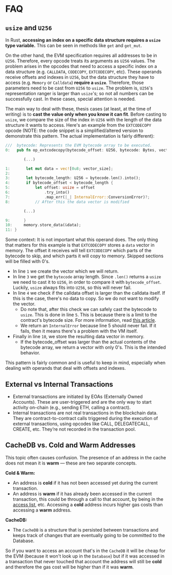 # FAQ
## `usize` and `U256`
In Rust, **accessing an index on a specific data structure requires a `usize` type variable.** This can be seen in methods like `get` and `get_mut`.

<!-- TODO: Link in the documentation where the `U256` addresses are described -->
On the other hand, the EVM specification requires all addresses to be in `U256`. Therefore, every opcode treats its arguments as `U256` values.
The problem arises in the opcodes that need to access a specific index on a data structure (e.g. `CALLDATA`, `CODECOPY`, `EXTCODECOPY`, etc).
These operands receive offsets and indexes in `U256`, but the data structure they have to access (e.g. `Memory` or  `Calldata`) **require a `usize`**. Therefore, those parameters need to be cast from `U256` to `usize`.
The problem is, `U256`'s representation ranger is larger than `usize`'s; so not all numbers can be successfully cast. In these cases, special attention is needed.

The main way to deal with these, thesis cases (at least, at the time of writing) is to **cast the value only when you know it can fit**. Before casting to `usize`, we compare the size of the index in `U256` with the length of the data structure it wants to access. Here's an example from the `EXTCODECOPY` opcode (NOTE: the code snippet is a simplified/altered version to demonstrate this pattern. The actual implementation is fairly different):

```rust
///  bytecode: Represents the EVM bytecode array to be executed.
0:   pub fn op_extcodecopy(bytecode_offset: U256, bytecode: Bytes, vector_size: usize) -> Result<(), Err> {

        (...)

1:       let mut data = vec![0u8; vector_size];
2:
3:       let bytecode_length: U256 = bytecode.len().into();
4:       if bytecode_offset < bytecode_length {
5:           let offset: usize = offset
6:               .try_into()
7:               .map_err(|_| InternalError::ConversionError)?;
8:           // After this the data vector is modified

        (...)

9:      }
10:     memory.store_data(&data);
11: }
```
Some context: It is not important what this operand does. The only thing that matters for this example is that `EXTCODECOPY` stores a `data` vector in memory. The offset it receives will tell `EXTCODECOPY` which parts of the bytecode to skip, and which parts it will copy to memory. Skipped sections will be filled with 0's.

- In line `1` we create the vector which we will return.
- In line `3` we get the `bytecode` array length. Since `.len()` returns a `usize` we need to cast it to `U256`, in order to compare it with `bytecode_offset`. Luckily, `usize` always fits into `U256`, so this will never fail.
- In line `4` we check if the calldata offset is larger than the calldata itself. If this is the case, there's no data to copy. So we do not want to modify the vector.
    -  Do note that, after this check we can safely cast the bytecode to `usize`. This is done in line `5`. This is because there is a limit to the contract's bytecode size. For more information, read [this article](https://ethereum.org/en/developers/docs/smart-contracts/#limitations).
    -  We return an `InternalError` because line 5 should never fail. If it fails, then it means there's a problem with the VM itself.
- Finally in line `10`, we store the resulting data vector in memory.
    - If the bytecode_offset was larger than the actual contents of the bytecode array, we return a vector with only 0's. This is the intended behavior.


This pattern is fairly common and is useful to keep in mind, especially when dealing with operands that deal with offsets and indexes.


## External vs Internal Transactions

- External transactions are initiated by EOAs (Externally Owned Accounts). These are user-triggered and are the only way to start activity on-chain (e.g., sending ETH, calling a contract).
- Internal transactions are not real transactions in the blockchain data. They are contract-to-contract calls triggered during the execution of external transactions, using opcodes like CALL, DELEGATECALL, CREATE, etc. They’re not recorded in the transaction pool.


## CacheDB vs. Cold and Warm Addresses

This topic often causes confusion. The presence of an address in the cache does not mean it is **warm** — these are two separate concepts.

**Cold & Warm:**
- An address is **cold** if it has not been accessed yet during the current transaction.
- An address is **warm** if it has already been accessed in the current transaction, this could be through a call to that account, by being in the [access list](https://eips.ethereum.org/EIPS/eip-2930), etc.
Accessing a **cold** address incurs higher gas costs than accessing a **warm** address.

**CacheDB:**
- The `CacheDB` is a structure that is persisted between transactions and keeps track of changes that are eventually going to be committed to the Database.

So if you want to access an account that's in the `CacheDB` it will be cheap for the EVM (because it won't look up in the `Database`) but if it was accessed in a transaction that never touched that account the address will still be **cold** and therefore the gas cost will be higher than if it was **warm**.

